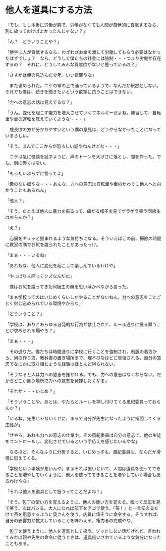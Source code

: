 # 他人を道具にする方法

「でも、もし本当に労働が悪で、労働がなくても人間が自発的に貢献するなら、別に放っておけばよかったんじゃない？」

「ん？　どういうことや？」

「勝手に人が貢献するなら、わざわざお金を渡して労働してもらう必要はなかったはずでしょ？　なら、どうして僕たちの社会には強制・・・つまり労働が存在するの？　それに、どうしてみんな貢献欲がないと思っているの？」

「さすがは俺の見込んだ少年。いい質問やな」

　また褒められた。ニケの掌の上で踊っているようで、なんだか釈然としない。それでも僕は、続きを聞きたいという欲望に抗うことはできない。

「力への意志の話は覚えてるな？」

「うん。変化を起こす能力を増大させていくエネルギーだよね。練習して、自転車や車の運転を覚えていくような・・・」

　成長欲の方が分かりやすいという僕の意見は、どうやらなかったことになっているらしい。

「そう。ほんでここからが恐ろしい話やねんけどな・・・」

　ニケは急に怪談を話すように、声のトーンを大げさに落とし、間を作った。でも、別に怖くはない。

「もったいぶらずに言ってよ」

「趣のない奴やな・・・あんな、力への意志は自転車や車のかわりに他人へと向かうこともあるねん」

「他人？」

「そう。たとえば他人に暴力を振るって、痛がる様子を見てゲラゲラ笑う同級生はおらんか？」

「え？」

　心臓をギュッと掴まれるような気持ちになる。そういえばこの前、掃除の時間に教室の隅でお尻を蹴られたことがあったっけ。

「まぁ・・・いるね」

「あれもな、他人に変化を起こして楽しんでいるわけや」

「やっぱり人間ってクズなんだね」

　僕はお尻を蹴ってきた同級生の顔を思い浮かべながら言った。

「まぁ学校ってのはいじめくらいしかやることがないねん。力への意志をことごとく封じ込められている環境やからな」

「どういうこと？」

「学校は、ありとあらゆる自発的な行為が禁止されて、ルール通りに振る舞うことが求められる場やろ？」

「まぁ・・・」

　その通りだ。僕たちは時間通りに学校に行くことを強制され、制服の着方から、列の作り方、教科書の置き場所まで、理不尽なほどに管理される。自分の意志でなにかに取り組むような経験はほとんど得られない。

「そうなると人は力への意志を挫かれる。でも、力への意志はなくならない。だからどこか違う場所で力への意志を発揮したくなる」

「それが・・・いじめ？」

「そういうことや。あとは、やたらとルールを押し付けてくる風紀委員っておらんか？」

「いるね。先生じゃないくせに、まるで自分が先生になったように指図してくる生徒が」

「せやろ。あれも力への意志の仕業や。その風紀委員は自分の意志で、他の生徒をコントロールし、変化させているという手応えを感じたいんやな」

　なるほど。そんなふうに分析すると、いじめっ子も、風紀委員も、なんだか滑稽に思えてくる。

「学校という環境が悪いんや。まぁそれは置いといて、人間は道具を使ってできることを増やしていくように、他人を使ってできることを増やしていく場合もあるわけやな」

「それは他人を道具として扱うってことだよね？」

「そう。包丁の使い方を覚えるように、他人の使い方を覚える。殴って反応を見て笑う。次はパシる。大人になれば部下をアゴで使う。「茶！」と一言伝えるだけで茶を用意するように奥さんを使う。店員に偉そうに命令する。そうすれば、自分の影響力が拡大していることを味わえる。権力者の完成やな」

　包丁を使うように、他人を道具として扱う。ゾッとしない話だけれど、言われてみれば親や先生の命令に従うときは、道具扱いされているような気分になったこともある。